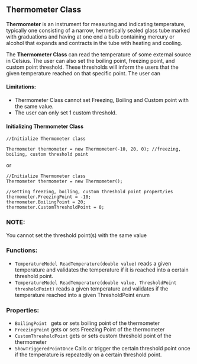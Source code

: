<h2>Thermometer Class</h2>

<p><b>Thermometer</b> is an instrument for measuring and indicating temperature, typically one consisting of a narrow, hermetically sealed glass tube marked 
  with graduations and having at one end a bulb containing mercury or alcohol that expands and contracts in the tube with heating and cooling.</p>

<p>The <b>Thermometer Class</b> can read the temperature of some external source in Celsius. The user can also set the boiling point, freezing point, and 
custom point threshold. These thresholds will inform the users that the given temperature reached on that specific point. The user can</p>

<h4>Limitations:</h4>

- Thermometer Class cannot set Freezing, Boiling and Custom point with the same value.
- The user can only set 1 custom threshold.


<h4>Initializing Thermometer Class</h4>

  ```
  //Initialize Thermometer class
  
  Thermometer thermometer = new Thermometer(-10, 20, 0); //freezing, boiling, custom threshold point
  ```
or

  ```
  //Initialize Thermometer class
  Thermometer thermometer = new Thermometer();
  
  //setting freezing, boiling, custom threshold point propert/ies
  thermometer.FreezingPoint = -10;
  thermometer.BoilingPoint = 20;
  thermometer.CustomThresholdPoint = 0;
  ```

<h3>NOTE:</h3>

You cannot set the threshold point(s) with the same value


<h3>Functions:</h3>

- ```TemperatureModel ReadTemperature(double value)``` reads a given temperature and validates the temperature if it is reached into a certain threshold point.
- ```TemperatureModel ReadTemperature(double value, ThresholdPoint thresholdPoint)``` reads a given temperature and validates if the temperature reached into a given ThresholdPoint enum


<h3>Properties:</h3>

- ```BoilingPoint ``` gets or sets boiling point of the thermometer
- ```FreezingPoint``` gets or sets Freezing Point of the thermometer
- ```CustomThresholdPoint```  gets or sets custom threshold point of the thermometer
- ```ShowTriggeredPointOnce``` Calls or trigger the certain threshold point once if the temperature is repeatedly on a certain threshold point.
